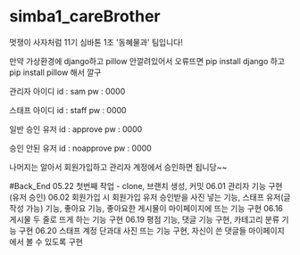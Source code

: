 # simba1_careBrother
멋쟁이 사자처럼 11기 심바톤 1조 '동혜물과' 팀입니다!

만약 가상환경에 django하고 pillow 안깔려있어서 오류뜨면 pip install django 하고 pip install pillow 해서 깔구

관리자 아이디
id : sam
pw : 0000

스태프 아이디
id : staff
pw : 0000

일반 승인 유저
id : approve
pw : 0000

승인 안된 유저
id : noapprove
pw : 0000

나머지는 알아서 회원가입하고 관리자 계정에서 승인하면 됩니당~~

#Back_End
05.22 첫번째 작업 - clone, 브랜치 생성, 커밋
06.01 관리자 기능 구현(유저 승인)
06.02 회원가입 시 회원가입 유저 승인받을 사진 넣는 기능, 스태프 유저(글 작성 가능) 기능, 좋아요 기능, 좋아요한 게시물이 마이페이지에 뜨는 기능 구현
06.16 게시물 두 줄로 뜨게 하는 기능 구현
06.19 평점 기능, 댓글 기능 구현, 카테고리 분류 기능 구현
06.20 스태프 계정 단과대 사진 뜨는 기능 구현, 자신이 쓴 댓글들 마이페이지에서 볼 수 있도록 구현
